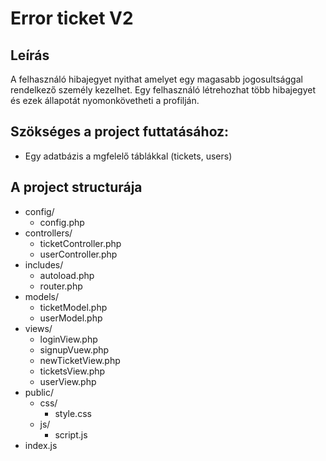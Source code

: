 # Error ticket V2

## Leírás

A felhasználó hibajegyet nyithat amelyet egy magasabb jogosultsággal rendelkező személy kezelhet. Egy felhasználó létrehozhat több hibajegyet és ezek állapotát nyomonkövetheti a profilján.

## Szökséges a project futtatásához:
- Egy adatbázis a mgfelelő táblákkal (tickets, users)

## A project structurája
- config/
    - config.php
- controllers/
    - ticketController.php
    - userController.php
- includes/
    - autoload.php
    - router.php
- models/
    - ticketModel.php
    - userModel.php
- views/
    - loginView.php
    - signupVuew.php
    - newTicketView.php
    - ticketsView.php
    - userView.php
- public/
    - css/
        - style.css
    - js/
        - script.js
- index.js
